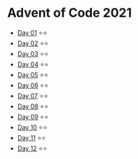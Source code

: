 # Advent of Code 2021

 - [Day 01](day01/README.md) ⭐️⭐️
 - [Day 02](day02/README.md) ⭐️⭐️
 - [Day 03](day03/README.md) ⭐️⭐️
 - [Day 04](day04/README.md) ⭐️⭐️ 
 - [Day 05](day05/README.md) ⭐️⭐️  
 - [Day 06](day06/README.md) ⭐️⭐️  
 - [Day 07](day07/README.md) ⭐️⭐️  
 - [Day 08](day08/README.md) ⭐️⭐️  
 - [Day 09](day09/README.md) ⭐️⭐️   
 - [Day 10](day10/README.md) ⭐️⭐️    
 - [Day 11](day11/README.md) ⭐️⭐️     
 - [Day 12](day12/README.md) ⭐️⭐️      